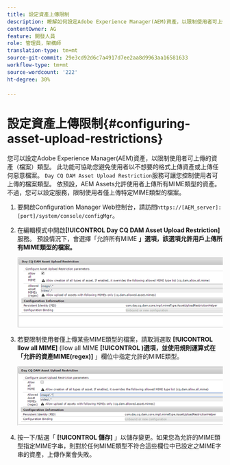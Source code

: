 ```yaml
---
title: 設定資產上傳限制
description: 瞭解如何設定Adobe Experience Manager(AEM)資產，以限制使用者可上傳的資產（檔案）類型。
contentOwner: AG
feature: 開發人員
role: 管理員，架構師
translation-type: tm+mt
source-git-commit: 29e3cd92d6c7a4917d7ee2aa8d9963aa16581633
workflow-type: tm+mt
source-wordcount: '222'
ht-degree: 30%

---
```



# 設定資產上傳限制{#configuring-asset-upload-restrictions}

您可以設定Adobe Experience Manager(AEM)資產，以限制使用者可上傳的資產（檔案）類型。 此功能可協助您避免使用者以不想要的格式上傳資產或上傳任何惡意檔案。 `Day CQ DAM Asset Upload Restriction`服務可讓您控制使用者可上傳的檔案類型。 依預設，AEM Assets允許使用者上傳所有MIME類型的資產。 不過，您可以設定服務，限制使用者僅上傳特定MIME類型的檔案。

1. 要開啟Configuration Manager Web控制台，請訪問`https://[AEM_server]:[port]/system/console/configMgr`。
1. 在編輯模式中開啟&#x200B;**[!UICONTROL Day CQ DAM Asset Upload Restriction]**&#x200B;服務。 預設情況下，會選擇「允許所有MIME **」選項，該選項允許用戶上傳所有MIME類型的檔案。**

   ![chlimage_1-378](assets/chlimage_1-378.png)

1. 若要限制使用者僅上傳某些MIME類型的檔案，請取消選取 **[!UICONTROL llow all MIME]** (llow all MIME **[!UICONTROL )選項，並使用規則運算式在「允許的資產MIME(regex)]** 」欄位中指定允許的MIME類型。

   ![chlimage_1-379](assets/chlimage_1-379.png)

1. 按一下/點選「 **[!UICONTROL 儲存]** 」以儲存變更。如果您為允許的MIME類型指定MIME字串，則對於任何MIME類型不符合這些欄位中已設定之MIME字串的資產，上傳作業會失敗。
